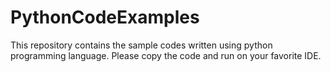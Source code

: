 # PythonCodeExamples
This repository contains the sample codes written using python programming language. Please copy the code and run on your favorite IDE.
